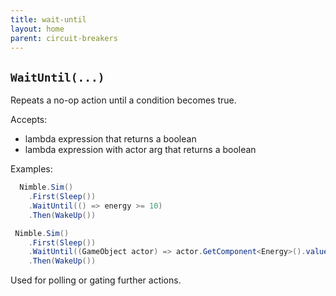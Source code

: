 ```yaml
---
title: wait-until
layout: home
parent: circuit-breakers
---
```


## `WaitUntil(...)`

Repeats a no-op action until a condition becomes true.

Accepts:
  - lambda expression that returns a boolean
  - lambda expression with actor arg that returns a boolean

Examples:

```csharp
  Nimble.Sim()
    .First(Sleep())
    .WaitUntil(() => energy >= 10)
    .Then(WakeUp())
```

```csharp
 Nimble.Sim()
    .First(Sleep())
    .WaitUntil((GameObject actor) => actor.GetComponent<Energy>().value >= 10)
    .Then(WakeUp())
```

Used for polling or gating further actions.